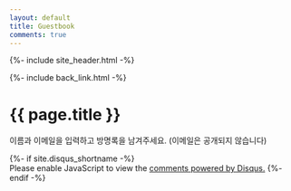 ```yaml
---
layout: default
title: Guestbook
comments: true
---
```


{%- include site_header.html -%}

<p>{%- include back_link.html -%}</p>

<h1>{{ page.title }}</h1>

<p>이름과 이메일을 입력하고 방명록을 남겨주세요. (이메일은 공개되지 않습니다)</p>
 {%- if site.disqus_shortname -%}
    <div id="disqus_thread"></div>
    <script>
        /**
        *  RECOMMENDED CONFIGURATION VARIABLES: EDIT AND UNCOMMENT THE SECTION BELOW TO INSERT DYNAMIC VALUES FROM YOUR PLATFORM OR CMS.
        *  LEARN WHY DEFINING THESE VARIABLES IS IMPORTANT: https://disqus.com/admin/universalcode/#configuration-variables    */
        /*
        var disqus_config = function () {
        this.page.url = PAGE_URL;  // Replace PAGE_URL with your page's canonical URL variable
        this.page.identifier = PAGE_IDENTIFIER; // Replace PAGE_IDENTIFIER with your page's unique identifier variable
        };
        */
        (function() { // DON'T EDIT BELOW THIS LINE
        var d = document, s = d.createElement('script');
        s.src = 'https://dirtyboots95.disqus.com/embed.js';
        s.setAttribute('data-timestamp', +new Date());
        (d.head || d.body).appendChild(s);
        })();
    </script>
    <noscript>Please enable JavaScript to view the <a href="https://disqus.com/?ref_noscript">comments powered by Disqus.</a></noscript>
 {%- endif -%}